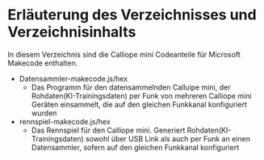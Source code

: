 # Erläuterung des Verzeichnisses und Verzeichnisinhalts

In diesem Verzeichnis sind die Calliope mini Codeanteile für Microsoft Makecode enthalten.

* Datensammler-makecode.js/hex
  * Das Programm für den datensammelnden Calluipe mini, der Rohdaten(KI-Trainingsdaten) per Funk von mehreren Calliope mini Geräten einsammelt, die auf den gleichen Funkkanal konfiguriert wurden
* rennspiel-makecode.js/hex
  * Das Rennspiel für den Calliope mini. Generiert Rohdaten(KI-Trainingsdaten) sowohl über USB Link als auch per Funk an einen Datensammler, sofern auf den gleichen Funkkanal konfiguriert

